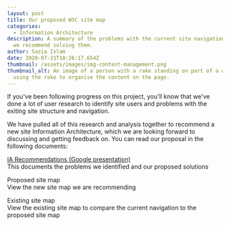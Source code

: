 ```yaml
---
layout: post
title: Our proposed W3C site map
categories:
  - Information Architecture
description: A summary of the problems with the current site navigation and how
  we recommend solving them.
author: Sazia Islam
date: 2020-07-21T10:26:17.654Z
thumbnail: /assets/images/img-content-management.png
thumbnail_alt: An image of a person with a rake standing on part of a wireframe,
  using the rake to organise the content on the page.
---
```

If you've been following progress on this project, you'll know that we've done a lot of user research to identify site users and problems with the exiting site structure and navigation.

We have pulled all of this research and analysis together to recommend a new site Information Architecture, which we are looking forward to discussing and getting feedback on. You can read our proposal in the following documents:

[IA Recommendations (Google presentation)](https://docs.google.com/presentation/d/1V1LttqpEerve9m69xZIabpc-2VYThBbgGp_HC0SpoSk/edit?usp=sharing)\
This documents the problems we identified and our proposed solutions

Proposed site map\
View the new site map we are recommending

Existing site map\
View the existing site map to compare the current navigation to the proposed site map